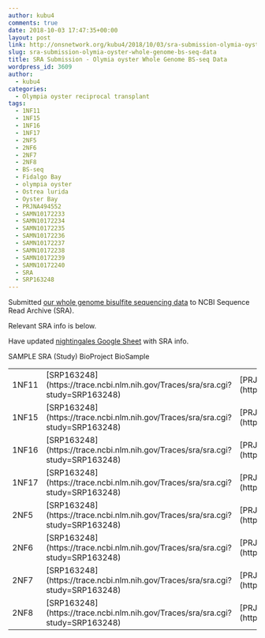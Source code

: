 ```yaml
---
author: kubu4
comments: true
date: 2018-10-03 17:47:35+00:00
layout: post
link: http://onsnetwork.org/kubu4/2018/10/03/sra-submission-olymia-oyster-whole-genome-bs-seq-data/
slug: sra-submission-olymia-oyster-whole-genome-bs-seq-data
title: SRA Submission - Olymia oyster Whole Genome BS-seq Data
wordpress_id: 3609
author:
  - kubu4
categories:
  - Olympia oyster reciprocal transplant
tags:
  - 1NF11
  - 1NF15
  - 1NF16
  - 1NF17
  - 2NF5
  - 2NF6
  - 2NF7
  - 2NF8
  - BS-seq
  - Fidalgo Bay
  - olympia oyster
  - Ostrea lurida
  - Oyster Bay
  - PRJNA494552
  - SAMN10172233
  - SAMN10172234
  - SAMN10172235
  - SAMN10172236
  - SAMN10172237
  - SAMN10172238
  - SAMN10172239
  - SAMN10172240
  - SRA
  - SRP163248
---
```


Submitted [our whole genome bisulfite sequencing data](https://github.com/RobertsLab/project-olympia.oyster-genomic/wiki/Whole-genome-BSseq-December-2015) to NCBI Sequence Read Archive (SRA).

Relevant SRA info is below.

Have updated [nightingales Google Sheet](https://docs.google.com/spreadsheets/d/1_XqIOPVHSBVGscnjzDSWUeRL7HUHXfaHxVzec-I-8Xk/edit?usp=sharing) with SRA info.

<table >

<tr >
  SAMPLE
  SRA (Study)
  BioProject
  BioSample
</tr>

<tbody >
<tr >
  
<td >1NF11
</td>
  
<td >[SRP163248](https://trace.ncbi.nlm.nih.gov/Traces/sra/sra.cgi?study=SRP163248)
</td>
  
<td >[PRJNA494552](https://www.ncbi.nlm.nih.gov//bioproject/PRJNA494552)
</td>
  
<td >[SAMN10172233](https://www.ncbi.nlm.nih.gov/biosample/SAMN10172233)
</td>
</tr>
<tr >
  
<td >1NF15
</td>
  
<td >[SRP163248](https://trace.ncbi.nlm.nih.gov/Traces/sra/sra.cgi?study=SRP163248)
</td>
  
<td >[PRJNA494552](https://www.ncbi.nlm.nih.gov//bioproject/PRJNA494552)
</td>
  
<td >[SAMN10172234](https://www.ncbi.nlm.nih.gov/biosample/SAMN10172234)
</td>
</tr>
<tr >
  
<td >1NF16
</td>
  
<td >[SRP163248](https://trace.ncbi.nlm.nih.gov/Traces/sra/sra.cgi?study=SRP163248)
</td>
  
<td >[PRJNA494552](https://www.ncbi.nlm.nih.gov//bioproject/PRJNA494552)
</td>
  
<td >[SAMN10172235](https://www.ncbi.nlm.nih.gov/biosample/SAMN10172235)
</td>
</tr>
<tr >
  
<td >1NF17
</td>
  
<td >[SRP163248](https://trace.ncbi.nlm.nih.gov/Traces/sra/sra.cgi?study=SRP163248)
</td>
  
<td >[PRJNA494552](https://www.ncbi.nlm.nih.gov//bioproject/PRJNA494552)
</td>
  
<td >[SAMN10172236](https://www.ncbi.nlm.nih.gov/biosample/SAMN10172236)
</td>
</tr>
<tr >
  
<td >2NF5
</td>
  
<td >[SRP163248](https://trace.ncbi.nlm.nih.gov/Traces/sra/sra.cgi?study=SRP163248)
</td>
  
<td >[PRJNA494552](https://www.ncbi.nlm.nih.gov//bioproject/PRJNA494552)
</td>
  
<td >[SAMN10172237](https://www.ncbi.nlm.nih.gov/biosample/SAMN10172237)
</td>
</tr>
<tr >
  
<td >2NF6
</td>
  
<td >[SRP163248](https://trace.ncbi.nlm.nih.gov/Traces/sra/sra.cgi?study=SRP163248)
</td>
  
<td >[PRJNA494552](https://www.ncbi.nlm.nih.gov//bioproject/PRJNA494552)
</td>
  
<td >[SAMN10172238](https://www.ncbi.nlm.nih.gov/biosample/SAMN10172238)
</td>
</tr>
<tr >
  
<td >2NF7
</td>
  
<td >[SRP163248](https://trace.ncbi.nlm.nih.gov/Traces/sra/sra.cgi?study=SRP163248)
</td>
  
<td >[PRJNA494552](https://www.ncbi.nlm.nih.gov//bioproject/PRJNA494552)
</td>
  
<td >[SAMN10172239](https://www.ncbi.nlm.nih.gov/biosample/SAMN10172239)
</td>
</tr>
<tr >
  
<td >2NF8
</td>
  
<td >[SRP163248](https://trace.ncbi.nlm.nih.gov/Traces/sra/sra.cgi?study=SRP163248)
</td>
  
<td >[PRJNA494552](https://www.ncbi.nlm.nih.gov//bioproject/PRJNA494552)
</td>
  
<td >[SAMN10172240](https://www.ncbi.nlm.nih.gov/biosample/SAMN10172240)
</td>
</tr>
</tbody>
</table>
